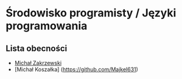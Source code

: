 # Środowisko programisty / Języki programowania

## Lista obecności

- [Michał Zakrzewski](https://github.com/ZakrzewskiM30/SPJP2024-2025)
- [Michał Koszałka] (https://github.com/Majkel631)
